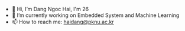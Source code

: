 - 👋 Hi, I’m Dang Ngoc Hai, I'm 26
- 🌱 I’m currently working on Embedded System and Machine Learning
- 📫 How to reach me: haidang@pknu.ac.kr

<!---
DangHaiBK/DangHaiBK is a ✨ special ✨ repository because its `README.md` (this file) appears on your GitHub profile.
You can click the Preview link to take a look at your changes.
--->
